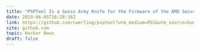 ```yaml
---
title: "PSPTool Is a Swiss Army Knife for the Firmware of the AMD Secure Processor"
date: 2019-06-05T16:28:38Z
link: https://github.com/cwerling/psptool?utm_medium=RSS&utm_source=hune
site: github.com
topic: Hacker News
draft: false
---
```

